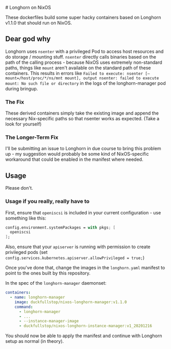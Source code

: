 # Longhorn on NixOS

These dockerfiles build some super hacky containers based on Longhorn v1.1.0 that should run on NixOS.

## Dear god why

Longhorn uses `nsenter` with a privileged Pod to access host resources and do storage / mounting stuff.
`nsenter` directly calls binaries based on the path of the calling process - because NixOS uses extremely non-standard paths, things like `mount` aren't available on the standard path of these containers.
This results in errors like `Failed to execute: nsenter [–mount=/host/proc/*/ns/mnt mount], output nsenter: failed to execute mount: No such file or directory` in the logs of the longhorn-manager pod during bringup.

### The Fix

These derived containers simply take the existing image and append the necessary Nix-specific paths so that nsenter works as expected. (Take a look for yourself)

### The Longer-Term Fix

I'll be submitting an issue to Longhorn in due course to bring this problem up - my suggestion would probably be some kind of NixOS-specific workaround that could be enabled in the manifest where needed.

## Usage

Please don't.

### Usage if you really, really have to

First, ensure that `openiscsi` is included in your current configuration - use something like this:

```nix
config.environment.systemPackages = with pkgs; [
  openiscsi
];
```

Also, ensure that your `apiserver` is running with permission to create privileged pods (set `config.services.kubernetes.apiserver.allowPrivileged = true;`)

Once you've done that, change the images in the `longhorn.yaml` manifest to point to the ones built by this repository.

In the spec of the `longhorn-manager` daemonset:

```yaml
containers:
  - name: longhorn-manager
    image: duckfullstop/nixos-longhorn-manager:v1.1.0
    command:
      - longhorn-manager
      - ...
      - --instance-manager-image
      - duckfullstop/nixos-longhorn-instance-manager:v1_20201216
```

You should now be able to apply the manifest and continue with Longhorn setup as normal (in theory).

